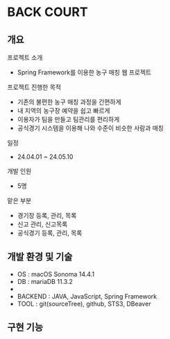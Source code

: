 <h1>BACK COURT</h1>
<h2>개요</h2>
<p>프로젝트 소개</p>
<ul>
  <li>Spring Framework를 이용한 농구 매칭 웹 프로젝트</li>
</ul>
<p>프로젝트 진행한 목적</p>
<ul>
  <li>기존의 불편한 농구 매칭 과정을 간편하게</li>
  <li>내 지역의 농구장 예약을 쉽고 빠르게</li>
  <li>이용자가 팀을 만들고 팀관리를 편리하게</li>
  <li>공식경기 시스템을 이용해 나와 수준이 비슷한 사람과 매칭</li>
</ul>
<p>일정</p>
<ul>
  <li>24.04.01 ~ 24.05.10</li>
</ul>
<p>개발 인원</p>
<ul>
  <li>5명</li>
</ul>
<p>맡은 부분</p>
<ul>
  <li>경기장 등록, 관리, 목록</li>
  <li>신고 관리, 신고목록</li>
  <li>공식경기 등록, 관리, 목록</li>
</ul>
<h2>개발 환경 및 기술</h2>
<ul>
  <li>OS : macOS Sonoma 14.4.1</li>
  <li>DB : mariaDB 11.3.2</li>
  <li></li>
  <li>BACKEND : JAVA, JavaScript, Spring Framework</li>
  <li>TOOL : git(sourceTree), github, STS3, DBeaver</li>
</ul>
<h2>구현 기능</h2>
<h2></h2>
